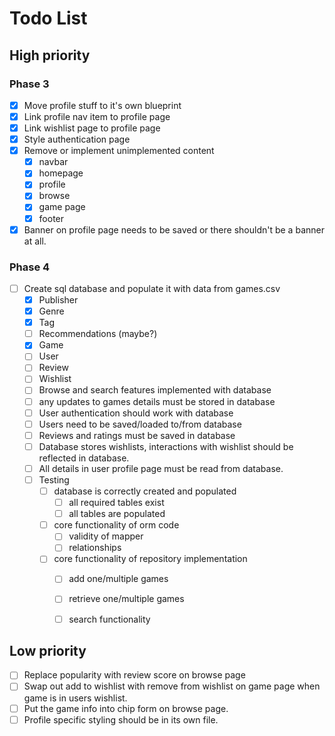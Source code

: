 # Todo List

## High priority
### Phase 3
- [x] Move profile stuff to it's own blueprint
- [x] Link profile nav item to profile page
- [x] Link wishlist page to profile page
- [x] Style authentication page
- [x] Remove or implement unimplemented content
  - [x] navbar
  - [x] homepage
  - [x] profile
  - [x] browse
  - [x] game page
  - [x] footer
- [x] Banner on profile page needs to be saved or there shouldn't be a banner at all.
### Phase 4
- [ ] Create sql database and populate it with data from games.csv
    - [x] Publisher
    - [x] Genre
    - [x] Tag
    - [ ] Recommendations (maybe?)
    - [x] Game
    - [ ] User
    - [ ] Review
    - [ ] Wishlist
  - [ ] Browse and search features implemented with database
  - [ ] any updates to games details must be stored in database
  - [ ] User authentication should work with database
  - [ ] Users need to be saved/loaded to/from database
  - [ ] Reviews and ratings must be saved in database
  - [ ] Database stores wishlists, interactions with wishlist should be reflected in database.
  - [ ] All details in user profile page must be read from database.
  - [ ] Testing
    - [ ] database is correctly created and populated
      - [ ] all required tables exist
      - [ ] all tables are populated 
    - [ ] core functionality of orm code
      - [ ] validity of mapper
      - [ ] relationships
    - [ ] core functionality of repository implementation
      - [ ] add one/multiple games
      - [ ] retrieve one/multiple games 
      - [ ] search functionality


## Low priority
- [ ] Replace popularity with review score on browse page
- [ ] Swap out add to wishlist with remove from wishlist on game page when game is in users wishlist.
- [ ] Put the game info into chip form on browse page.
- [ ] Profile specific styling should be in its own file.